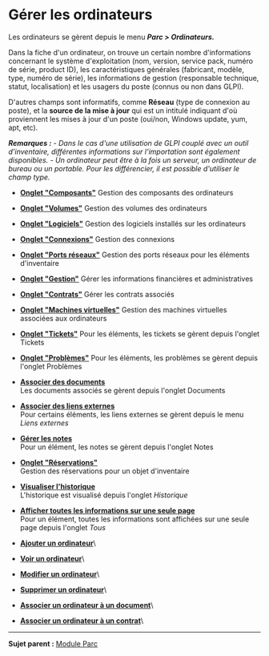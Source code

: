 Gérer les ordinateurs
=====================

Les ordinateurs se gèrent depuis le menu ***Parc \> Ordinateurs.***

Dans la fiche d'un ordinateur, on trouve un certain nombre d'informations concernant le système d'exploitation (nom, version, service pack, numéro de série, product ID), les caractéristiques générales (fabricant, modèle, type, numéro de série), les informations de gestion (responsable technique, statut, localisation) et les usagers du poste (connus ou non dans GLPI).

D'autres champs sont informatifs, comme **Réseau** (type de connexion au poste), et la **source de la mise à jour** qui est un intitulé indiquant d'où proviennent les mises à jour d'un poste (oui/non, Windows update, yum, apt, etc).

***Remarques :***
*- Dans le cas d'une utilisation de GLPI couplé avec un outil d'inventaire, différentes informations sur l'importation sont également disponibles.*
*- Un ordinateur peut être à la fois un serveur, un ordinateur de bureau ou un portable. Pour les différencier, il est possible d'utiliser le champ type.*

-   **[Onglet "Composants"](index.php?fr/03_Module_Parc/04_Gérer_les_ordinateurs/02_Onglet_Composants.md)**
     Gestion des composants des ordinateurs

-   **[Onglet "Volumes"](index.php?fr/03_Module_Parc/04_Gérer_les_ordinateurs/03_Onglet_Volumes.md)**
     Gestion des volumes des ordinateurs

-   **[Onglet "Logiciels"](index.php?fr/03_Module_Parc/04_Gérer_les_ordinateurs/04_Onglet_Logiciels.md)**
     Gestion des logiciels installés sur les ordinateurs

-   **[Onglet "Connexions"](index.php?fr/03_Module_Parc/04_Gérer_les_ordinateurs/05_Onglet_Connexions.md)**
     Gestion des connexions

-   **[Onglet "Ports réseaux"](index.php?fr/03_Module_Parc/04_Gérer_les_ordinateurs/06_Onglet_Ports_réseau.md)**
     Gestion des ports réseaux pour les éléments d'inventaire

-   **[Onglet "Gestion"](index.php?fr/03_Module_Parc/04_Gérer_les_ordinateurs/07_Onglet_Gestion.md)**
    Gérer les informations financières et administratives

-   **[Onglet "Contrats"](index.php?fr/03_Module_Parc/04_Gérer_les_ordinateurs/08_Onglet_Contrats.md)**
    Gérer les contrats associés

-   **[Onglet "Machines virtuelles"](index.php?fr/03_Module_Parc/04_Gérer_les_ordinateurs/09_Onglet_Machines_virtuelles.md)**
     Gestion des machines virtuelles associées aux ordinateurs

-   **[Onglet "Tickets"](index.php?fr/03_Module_Parc/04_Gérer_les_ordinateurs/10_Onglet_Tickets.md)**
    Pour les éléments, les tickets se gèrent depuis l'onglet Tickets

-   **[Onglet "Problèmes"](index.php?fr/03_Module_Parc/04_Gérer_les_ordinateurs/11_Onglet_Problèmes.md)**
    Pour les éléments, les problèmes se gèrent depuis l'onglet Problèmes

-   **[Associer des documents](../glpi/inventory_document.html)**\
     Les documents associés se gèrent depuis l'onglet Documents

-   **[Associer des liens externes](../glpi/inventory_link.html)**\
     Pour certains éléments, les liens externes se gèrent depuis le menu *Liens externes*
-   **[Gérer les notes](../glpi/notes.html)**\
     Pour un élément, les notes se gèrent depuis l'onglet Notes
-   **[Onglet "Réservations"](../glpi/inventory_reservation.html)**\
     Gestion des réservations pour un objet d'inventaire
-   **[Visualiser l'historique](../glpi/inventory_log.html)**\
     L'historique est visualisé depuis l'onglet *Historique*
-   **[Afficher toutes les informations sur une seule page](../glpi/inventory_all.html)**\
     Pour un élément, toutes les informations sont affichées sur une seule page depuis l'onglet *Tous*
-   **[Ajouter un  ordinateur](../glpi/inventory_computer_t_create.html)**\
-   **[Voir un ordinateur](../glpi/inventory_computer_t_read.html)**\
-   **[Modifier un ordinateur](../glpi/inventory_computer_t_update.html)**\
-   **[Supprimer un ordinateur](../glpi/inventory_computer_t_delete.html)**\
-   **[Associer un ordinateur à un document](../glpi/inventory_computer_t_linktodocument.html)**\
-   **[Associer un ordinateur à un contrat](../glpi/inventory_computer_t_linktocontract.html)**\

------------
**Sujet parent :** [Module Parc](index.php?fr/03_Module_Parc/01_Module_Parc.md "Module Parc de GLPI")
